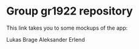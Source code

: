 # Group gr1922 repository 
 
This link takes you to some mockups of the app: [](https://gitlab.stud.idi.ntnu.no/it1901/gr1922/gr1922/tree/master/project/Illustrations)

Lukas 
Brage
Aleksander
Erlend


 
